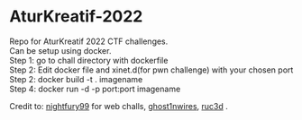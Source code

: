 # AturKreatif-2022

Repo for AturKreatif 2022 CTF challenges. <br />
Can be setup using docker. <br />
Step 1: go to chall directory with dockerfile <br />
Step 2: Edit docker file and xinet.d(for pwn challenge) with your chosen port <br />
Step 2: docker build -t . imagename <br /> 
Step 4: docker run -d -p port:port imagename  <br />
  
Credit to: [nightfury99](https://github.com/nightfury99/) for web challs, [ghost1nwires](https://github.com/ghost1nwires), [ruc3d](https://github.com/ruc3d)   .
